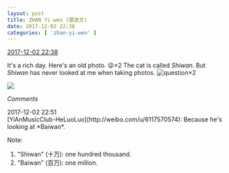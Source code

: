 ```yaml
---
layout: post
title: ZHAN Yi-wen (展逸文)
date: 2017-12-02 22:38
categories: [ 'zhan-yi-wen' ]
---
```


<div class="weibo-info">
  <a href="https://weibo.com/6108090526/FxPNgxCU5">2017-12-02 22:38</a>
</div>

It's a rich day. Here's an old photo. :stuck_out_tongue_winking_eye:×2 The cat is called *Shiwan*. But *Shiwan* has never looked at me when taking photos. ![question](http://img.t.sinajs.cn/t4/appstyle/expression/ext/normal/5c/yw_org.gif)×2

<!-- more -->

<a href="https://wx2.sinaimg.cn/mw690/006FmVn8ly1fm2sw3fqoaj30qo0qo7aa.jpg">
  <img class="weibo-pic-preview" src="//wx2.sinaimg.cn/orj360/006FmVn8ly1fm2sw3fqoaj30qo0qo7aa.jpg" />
</a>

*Comments*

<div class="weibo-info">2017-12-02 22:51</div>
[YiAnMusicClub-HeLuoLuo](http://weibo.com/u/6117570574): Because he's looking at *Baiwan*.

Note:
1. "Shiwan" (十万): one hundred thousand.
2. "Baiwan" (百万): one million.
